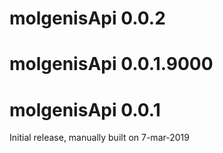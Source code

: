 # molgenisApi 0.0.2

# molgenisApi 0.0.1.9000

# molgenisApi 0.0.1

Initial release, manually built on 7-mar-2019
